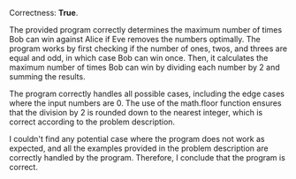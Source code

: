 Correctness: **True**.

The provided program correctly determines the maximum number of times Bob can win against Alice if Eve removes the numbers optimally. The program works by first checking if the number of ones, twos, and threes are equal and odd, in which case Bob can win once. Then, it calculates the maximum number of times Bob can win by dividing each number by 2 and summing the results.

The program correctly handles all possible cases, including the edge cases where the input numbers are 0. The use of the math.floor function ensures that the division by 2 is rounded down to the nearest integer, which is correct according to the problem description.

I couldn't find any potential case where the program does not work as expected, and all the examples provided in the problem description are correctly handled by the program. Therefore, I conclude that the program is correct.